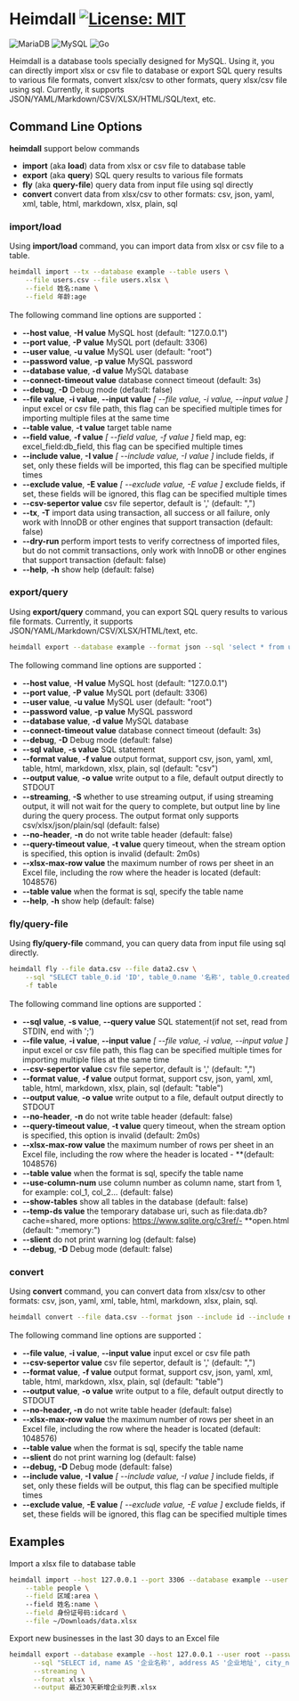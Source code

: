 # Heimdall [![License: MIT](https://img.shields.io/badge/License-MIT-yellow.svg)](https://opensource.org/licenses/MIT)


![MariaDB](https://img.shields.io/badge/MariaDB-003545?style=for-the-badge&logo=mariadb&logoColor=white) ![MySQL](https://img.shields.io/badge/mysql-%2300f.svg?style=for-the-badge&logo=mysql&logoColor=white) ![Go](https://img.shields.io/badge/go-%2300ADD8.svg?style=for-the-badge&logo=go&logoColor=white) 


Heimdall is a database tools specially designed for MySQL. Using it, you can directly import xlsx or csv file to database or export SQL query results to various file formats, convert xlsx/csv to other formats, query xlsx/csv file using sql. Currently, it supports JSON/YAML/Markdown/CSV/XLSX/HTML/SQL/text, etc.

## Command Line Options

**heimdall** support below commands

- **import** (aka **load**) data from xlsx or csv file to database table
- **export** (aka **query**) SQL query results to various file formats
- **fly** (aka **query-file**) query data from input file using sql directly
- **convert** convert data from xlsx/csv to other formats: csv, json, yaml, xml, table, html, markdown, xlsx, plain, sql

### import/load

Using **import/load** command, you can import data from xlsx or csv file to a table.

```bash
heimdall import --tx --database example --table users \
    --file users.csv --file users.xlsx \
    --field 姓名:name \
    --field 年龄:age
```

The following command line options are supported：

- **--host value**, **-H value** MySQL host (default: "127.0.0.1")
- **--port value**, **-P value** MySQL port (default: 3306)
- **--user value**, **-u value** MySQL user (default: "root")
- **--password value**, **-p value** MySQL password
- **--database value**, **-d value** MySQL database
- **--connect-timeout value** database connect timeout (default: 3s)
- **--debug**, **-D** Debug mode (default: false)
- **--file value**, **-i value**, **--input value** *[ --file value, -i value, --input value ]* input excel or csv file path, this flag can be specified multiple times for importing multiple files at the same time
- **--table value**, **-t value** target table name
- **--field value**, **-f value** *[ --field value, -f value ]* field map, eg: excel_field:db_field, this flag can be specified multiple times
- **--include value**, **-I value** *[ --include value, -I value ]* include fields, if set, only these fields will be imported, this flag can be specified multiple times
- **--exclude value**, **-E value** *[ --exclude value, -E value ]* exclude fields, if set, these fields will be ignored, this flag can be specified multiple times
- **--csv-sepertor value** csv file sepertor, default is ',' (default: ",")
- **--tx**, **-T** import data using transaction, all success or all failure, only work with InnoDB or other engines that support transaction (default: false)
- **--dry-run** perform import tests to verify correctness of imported files, but do not commit transactions, only work with InnoDB or other engines that support transaction (default: false)
- **--help**, **-h** show help (default: false)

### export/query

Using **export/query** command, you can export SQL query results to various file formats. Currently, it supports JSON/YAML/Markdown/CSV/XLSX/HTML/text, etc. 

```bash
heimdall export --database example --format json --sql 'select * from users'
```

The following command line options are supported：

- **--host value**, **-H value** MySQL host (default: "127.0.0.1")
- **--port value**, **-P value** MySQL port (default: 3306)
- **--user value**, **-u value** MySQL user (default: "root")
- **--password value**, **-p value** MySQL password
- **--database value**, **-d value** MySQL database
- **--connect-timeout value** database connect timeout (default: 3s)
- **--debug**, **-D** Debug mode (default: false)
- **--sql value**, **-s value** SQL statement
- **--format value**, **-f value** output format, support csv, json, yaml, xml, table, html, markdown, xlsx, plain, sql (default: "csv")
- **--output value**, **-o value** write output to a file, default output directly to STDOUT
- **--streaming**, **-S** whether to use streaming output, if using streaming output, it will not wait for the query to complete, but output line by line during the query process. The output format only supports csv/xlsx/json/plain/sql (default: false)
- **--no-header**, **-n** do not write table header (default: false)
- **--query-timeout value**, **-t value** query timeout, when the stream option is specified, this option is invalid (default: 2m0s)
- **--xlsx-max-row value** the maximum number of rows per sheet in an Excel file, including the row where the header is located (default: 1048576)
- **--table value** when the format is sql, specify the table name
- **--help**, **-h** show help (default: false)

### fly/query-file

Using **fly/query-file** command, you can query data from input file using sql directly.

```bash
heimdall fly --file data.csv --file data2.csv \
    --sql "SELECT table_0.id 'ID', table_0.name '名称', table_0.created_at '创建时间', count(*) as '字段数量' FROM table_0 LEFT JOIN table_1 ON table_0.id = table_1.ref_id WHERE table_1.deleted_at = '' GROUP BY table_0.id ORDER BY count(*) DESC LIMIT 10" \
    -f table
```

The following command line options are supported：

- **--sql value**, **-s value**, **--query value** SQL statement(if not set, read from STDIN, end with ';')
- **--file value**, **-i value**, **--input value** *[ --file value, -i value, --input value ]* input excel or csv file path, this flag can be specified multiple times for importing multiple files at the same time
- **--csv-sepertor value** csv file sepertor, default is ',' (default: ",")
- **--format value**, **-f value** output format, support csv, json, yaml, xml, table, html, markdown, xlsx, plain, sql (default: "table")
- **--output value**, **-o value** write output to a file, default output directly to STDOUT
- **--no-header**, **-n** do not write table header (default: false)
- **--query-timeout value**, **-t value** query timeout, when the stream option is specified, this option is invalid (default: 2m0s)
- **--xlsx-max-row value** the maximum number of rows per sheet in an Excel file, including the row where the header is located - **(default: 1048576)
- **--table value** when the format is sql, specify the table name
- **--use-column-num** use column number as column name, start from 1, for example: col_1, col_2... (default: false)
- **--show-tables** show all tables in the database (default: false)
- **--temp-ds value** the temporary database uri, such as file:data.db?cache=shared, more options: https://www.sqlite.org/c3ref/- **open.html (default: ":memory:")
- **--slient** do not print warning log (default: false)
- **--debug**, **-D** Debug mode (default: false)

### convert

Using **convert** command, you can convert data from xlsx/csv to other formats: csv, json, yaml, xml, table, html, markdown, xlsx, plain, sql.

```bash
heimdall convert --file data.csv --format json --include id --include name --include updated_at
```

The following command line options are supported：

- **--file value**, **-i value**, **--input value** input excel or csv file path
- **--csv-sepertor value** csv file sepertor, default is ',' (default: ",")
- **--format value**, **-f value** output format, support csv, json, yaml, xml, table, html, markdown, xlsx, plain, sql (default: "table")
- **--output value**, **-o value** write output to a file, default output directly to STDOUT
- **--no-header, -n** do not write table header (default: false)
- **--xlsx-max-row value** the maximum number of rows per sheet in an Excel file, including the row where the header is located (default: 1048576)
- **--table value** when the format is sql, specify the table name
- **--slient** do not print warning log (default: false)
- **--debug, -D** Debug mode (default: false)
- **--include value**, **-I value** *[ --include value, -I value ]* include fields, if set, only these fields will be output, this flag can be specified multiple times
- **--exclude value**, **-E value** *[ --exclude value, -E value ]* exclude fields, if set, these fields will be ignored, this flag can be specified multiple times

## Examples

Import a xlsx file to database table 

```bash
heimdall import --host 127.0.0.1 --port 3306 --database example --user root --password root \
    --table people \
    --field 区域:area \ 
    --field 姓名:name \
    --field 身份证号码:idcard \
    --file ~/Downloads/data.xlsx
```

Export new businesses in the last 30 days to an Excel file

```bash
heimdall export --database example --host 127.0.0.1 --user root --password root \
      --sql "SELECT id, name AS '企业名称', address AS '企业地址', city_name AS '城市', district_name AS '区县', DATE_FORMAT(created_at, '%Y-%m-%d %H:%i:%s') AS '创建时间' FROM enterprise WHERE created_at > DATE_SUB(NOW(), INTERVAL 30 DAY) ORDER BY id DESC" \
      --streaming \
      --format xlsx \
      --output 最近30天新增企业列表.xlsx
```
